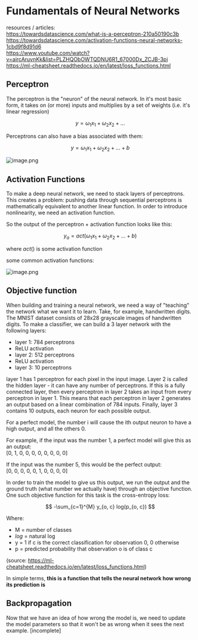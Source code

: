 # Fundamentals of Neural Networks

resources / articles:<br> 
https://towardsdatascience.com/what-is-a-perceptron-210a50190c3b<br>
https://towardsdatascience.com/activation-functions-neural-networks-1cbd9f8d91d6<br>
https://www.youtube.com/watch?v=aircAruvnKk&list=PLZHQObOWTQDNU6R1_67000Dx_ZCJB-3pi<br>
https://ml-cheatsheet.readthedocs.io/en/latest/loss_functions.html

## Perceptron

The perceptron is the "neuron" of the neural network. In it's most basic form, it takes on (or more) inputs and multiplies by a set of weights (i.e. it's linear regression)

$$
y = \omega_1 x_1 + \omega_2 x_2 + ...
$$

Perceptrons can also have a bias associated with them:

$$
y = \omega_1 x_1 + \omega_2 x_2 + ... + b
$$

![image.png](attachment:image.png)

## Activation Functions

To make a deep neural network, we need to stack layers of perceptrons. This creates a problem: pushing data through sequential perceptrons is mathematically equivalent to another linear function. In order to introduce nonlinearity, we need an activation function. 

So the output of the perceptron + activation function looks like this:

$$
y_a = act(\omega_1 x_1 + \omega_2 x_2 + ... + b)
$$

where $act()$ is some activation function

some common activation functions:

![image.png](attachment:image.png)

## Objective function

When building and training a neural network, we need a way of "teaching" the network what we want it to learn. Take, for example, handwritten digits. The MNIST dataset consists of 28x28 grayscale images of handwritten digits. To make a classifier, we can build a 3 layer network with the following layers:

- layer 1: 784 perceptrons
- ReLU activation
- layer 2: 512 perceptrons
- ReLU activation
- layer 3: 10 perceptrons

layer 1 has 1 perceptron for each pixel in the input image. Layer 2 is called the hidden layer - it can have any number of perceptrons. If this is a fully connected layer, then every perceptron in layer 2 takes an input from every perceptron in layer 1. This means that each perceptron in layer 2 generates an output based on a linear combination of 784 inputs. Finally, layer 3 contains 10 outputs, each neuron for each possible output. 

For a perfect model, the number i will cause the ith output neuron to have a high output, and all the others 0. 

For example, if the input was the number 1, a perfect model will give this as an output:<br> 
[0, 1, 0, 0, 0, 0, 0, 0, 0, 0]

If the input was the number 5, this would be the perfect output:<br>
[0, 0, 0, 0, 0, 1, 0, 0, 0, 0]

In order to train the model to give us this output, we run the output and the ground truth (what number we actually have) through an objective function. One such objective function for this task is the cross-entropy loss:

$$
-\sum_{c=1}^{M} y_{o, c} log(p_{o, c})
$$

Where: 
- M = number of classes
- $log$ = natural log
- y = 1 if c is the correct classification for observation 0, 0 otherwise
- p = predicted probability that observation o is of class c

(source: https://ml-cheatsheet.readthedocs.io/en/latest/loss_functions.html)

In simple terms, **this is a function that tells the neural network how wrong its prediction is**

## Backpropagation


Now that we have an idea of how wrong the model is, we need to update the model parameters so that it won't be as wrong when it sees the next example. \[incomplete]
